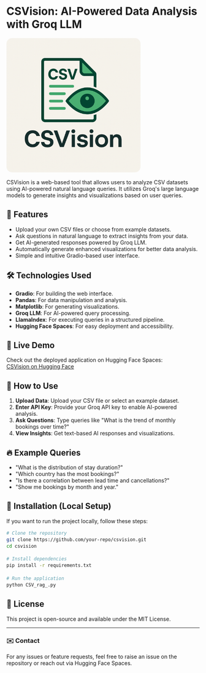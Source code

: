 # CSVision: AI-Powered Data Analysis with Groq LLM

<img src="https://github.com/SHASWATSINGH3101/CSVision/blob/main/logo.png"
     alt="Devecho" width="350" style="border-radius: 15px;">


CSVision is a web-based tool that allows users to analyze CSV datasets using AI-powered natural language queries. It utilizes Groq's large language models to generate insights and visualizations based on user queries.

## 🚀 Features
- Upload your own CSV files or choose from example datasets.
- Ask questions in natural language to extract insights from your data.
- Get AI-generated responses powered by Groq LLM.
- Automatically generate enhanced visualizations for better data analysis.
- Simple and intuitive Gradio-based user interface.

## 🛠️ Technologies Used
- **Gradio**: For building the web interface.
- **Pandas**: For data manipulation and analysis.
- **Matplotlib**: For generating visualizations.
- **Groq LLM**: For AI-powered query processing.
- **LlamaIndex**: For executing queries in a structured pipeline.
- **Hugging Face Spaces**: For easy deployment and accessibility.

## 🔗 Live Demo
Check out the deployed application on Hugging Face Spaces:  
[CSVision on Hugging Face](https://huggingface.co/spaces/SHASWATSINGH3101/CSVision)

## 📌 How to Use
1. **Upload Data**: Upload your CSV file or select an example dataset.
2. **Enter API Key**: Provide your Groq API key to enable AI-powered analysis.
3. **Ask Questions**: Type queries like "What is the trend of monthly bookings over time?"
4. **View Insights**: Get text-based AI responses and visualizations.

## 🔥 Example Queries
- "What is the distribution of stay duration?"
- "Which country has the most bookings?"
- "Is there a correlation between lead time and cancellations?"
- "Show me bookings by month and year."

## 📌 Installation (Local Setup)
If you want to run the project locally, follow these steps:

```bash
# Clone the repository
git clone https://github.com/your-repo/csvision.git
cd csvision

# Install dependencies
pip install -r requirements.txt

# Run the application
python CSV_rag_.py
```

## 📝 License
This project is open-source and available under the MIT License.

---

### ✉️ Contact
For any issues or feature requests, feel free to raise an issue on the repository or reach out via Hugging Face Spaces.
